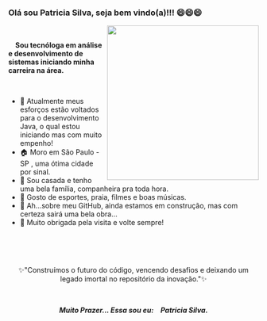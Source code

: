 ### Olá sou Patricia Silva, seja bem vindo(a)!!!  😄😄😄 

<img align="right" width="305" height="312" src="https://img.freepik.com/free-vector/cute-girl-hacker-operating-laptop-cartoon-vector-icon-illustration-people-technology-isolated-flat_138676-9487.jpg?size=338&ext=jpg&ga=GA1.1.1880011253.1699920000&semt=ais">
<br>
<p>&emsp;<strong>Sou tecnóloga em análise e desenvolvimento de sistemas iniciando minha carreira na área.</strong></p>
<br>

-  💪 Atualmente meus esforços estão voltados para o desenvolvimento Java, o qual estou iniciando mas com muito empenho! 
-  🏠 Moro em São Paulo - SP , uma ótima cidade por sinal.
-  💏 Sou casada e tenho uma bela família, companheira pra toda hora.
-  🤔 Gosto de esportes, praia, filmes e boas músicas. 
-  🚧 Ah...sobre meu GitHub, ainda estamos em construção, mas com certeza sairá uma bela obra...
-  👋 Muito obrigada pela visita e volte sempre!
<br>


<br>
<br>
<p align="center">✨"Construímos o futuro do código, vencendo desafios e deixando um legado imortal no repositório da inovação."✨</p><br>
 <p align="center"><i><strong>Muito Prazer... Essa sou eu:&emsp;Patricia Silva.</strong><i></p>
